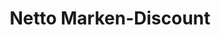 ---
title: "Netto Marken-Discount"
url: /hamburg/netto-marken-discount-kroonhorst/
shop: Supermarkt
---